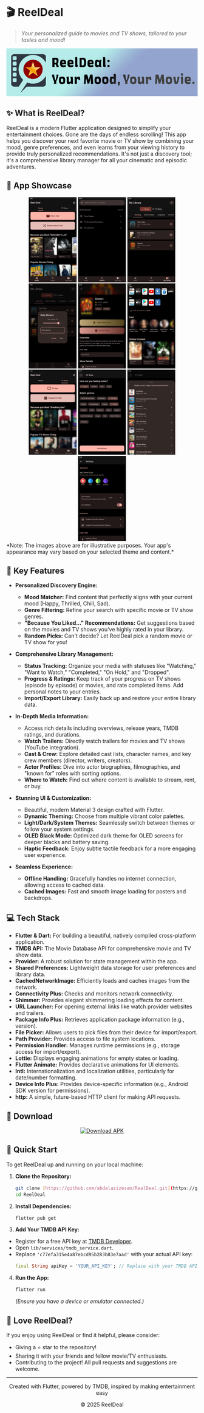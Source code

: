 # 🎬 ReelDeal

> *Your personalized guide to movies and TV shows, tailored to your tastes and mood!*

![ReelDeal Banner](assets/reeldeal%20banner.png)

## ✨ What is ReelDeal?

ReelDeal is a modern Flutter application designed to simplify your entertainment choices. Gone are the days of endless scrolling! This app helps you discover your next favorite movie or TV show by combining your mood, genre preferences, and even learns from your viewing history to provide truly personalized recommendations. It's not just a discovery tool; it's a comprehensive library manager for all your cinematic and episodic adventures.

## 📱 App Showcase

<div align="center">
  <img src="assets/screenshots/reeldealscreenshots%20(1).png" width="25%"/>
  <img src="assets/screenshots/reeldealscreenshots%20(2).png" width="25%"/> 
  <img src="assets/screenshots/reeldealscreenshots%20(3).png" width="25%"/>
  <img src="assets/screenshots/reeldealscreenshots%20(4).png" width="25%"/>
  <img src="assets/screenshots/reeldealscreenshots%20(5).png" width="25%"/>
  <img src="assets/screenshots/reeldealscreenshots%20(6).png" width="25%"/>
  <img src="assets/screenshots/reeldealscreenshots%20(7).png" width="25%"/>
  <img src="assets/screenshots/reeldealscreenshots%20(8).png" width="25%"/>
  <img src="assets/screenshots/reeldealscreenshots%20(9).png"  width="25%"/>
  <img src="assets/screenshots/reeldealscreenshots%20(10).png" width="25%" />
</div>
*Note: The images above are for illustrative purposes. Your app's appearance may vary based on your selected theme and content.*

## 🚀 Key Features

* **Personalized Discovery Engine:**
   * **Mood Matcher:** Find content that perfectly aligns with your current mood (Happy, Thrilled, Chill, Sad).
   * **Genre Filtering:** Refine your search with specific movie or TV show genres.
   * **"Because You Liked..." Recommendations:** Get suggestions based on the movies and TV shows you've highly rated in your library.
   * **Random Picks:** Can't decide? Let ReelDeal pick a random movie or TV show for you!

* **Comprehensive Library Management:**
   * **Status Tracking:** Organize your media with statuses like "Watching," "Want to Watch," "Completed," "On Hold," and "Dropped".
   * **Progress & Ratings:** Keep track of your progress on TV shows (episode by episode) or movies, and rate completed items. Add personal notes to your entries.
   * **Import/Export Library:** Easily back up and restore your entire library data.

* **In-Depth Media Information:**
   * Access rich details including overviews, release years, TMDB ratings, and durations.
   * **Watch Trailers:** Directly watch trailers for movies and TV shows (YouTube integration).
   * **Cast & Crew:** Explore detailed cast lists, character names, and key crew members (director, writers, creators).
   * **Actor Profiles:** Dive into actor biographies, filmographies, and "known for" roles with sorting options.
   * **Where to Watch:** Find out where content is available to stream, rent, or buy.

* **Stunning UI & Customization:**
   * Beautiful, modern Material 3 design crafted with Flutter.
   * **Dynamic Theming:** Choose from multiple vibrant color palettes.
   * **Light/Dark/System Themes:** Seamlessly switch between themes or follow your system settings.
   * **OLED Black Mode:** Optimized dark theme for OLED screens for deeper blacks and battery saving.
   * **Haptic Feedback:** Enjoy subtle tactile feedback for a more engaging user experience.

* **Seamless Experience:**
   * **Offline Handling:** Gracefully handles no internet connection, allowing access to cached data.
   * **Cached Images:** Fast and smooth image loading for posters and backdrops.

## 💻 Tech Stack

* **Flutter & Dart:** For building a beautiful, natively compiled cross-platform application.
* **TMDB API:** The Movie Database API for comprehensive movie and TV show data.
* **Provider:** A robust solution for state management within the app.
* **Shared Preferences:** Lightweight data storage for user preferences and library data.
* **CachedNetworkImage:** Efficiently loads and caches images from the network.
* **Connectivity Plus:** Checks and monitors network connectivity.
* **Shimmer:** Provides elegant shimmering loading effects for content.
* **URL Launcher:** For opening external links like watch provider websites and trailers.
* **Package Info Plus:** Retrieves application package information (e.g., version).
* **File Picker:** Allows users to pick files from their device for import/export.
* **Path Provider:** Provides access to file system locations.
* **Permission Handler:** Manages runtime permissions (e.g., storage access for import/export).
* **Lottie:** Displays engaging animations for empty states or loading.
* **Flutter Animate:** Provides declarative animations for UI elements.
* **Intl:** Internationalization and localization utilities, particularly for date/number formatting.
* **Device Info Plus:** Provides device-specific information (e.g., Android SDK version for permissions).
* **http:** A simple, future-based HTTP client for making API requests.

## 📲 Download

<div align="center">
  <a href="https://github.com/abdalazizesam/RealDeal/releases/download/v1.4.0/ReelDealv1.4.0.apk">
    <img src="https://i.ibb.co/zVQDK09g/apk.png" alt="Download APK" />
  </a>
</div>

## 🏁 Quick Start

To get ReelDeal up and running on your local machine:

1.  **Clone the Repository:**
    ```bash
    git clone [https://github.com/abdalazizesam/RealDeal.git](https://github.com/abdalazizesam/RealDeal.git)
    cd ReelDeal
    ```

2.  **Install Dependencies:**
    ```bash
    flutter pub get
    ```

3.  **Add Your TMDB API Key:**
   * Register for a free API key at [TMDB Developer](https://www.themoviedb.org/documentation/api).
   * Open `lib/services/tmdb_service.dart`.
   * Replace `'c77efa315e4a87ebcd95b283b83e7aad'` with your actual API key:
       ```dart
       final String apiKey = 'YOUR_API_KEY'; // Replace with your TMDB API Key
       ```

4.  **Run the App:**
    ```bash
    flutter run
    ```
    *(Ensure you have a device or emulator connected.)*

## 💖 Love ReelDeal?

If you enjoy using ReelDeal or find it helpful, please consider:
* Giving a ⭐ star to the repository!
* Sharing it with your friends and fellow movie/TV enthusiasts.
* Contributing to the project! All pull requests and suggestions are welcome.

---

<div align="center">
  <p>Created with Flutter, powered by TMDB, inspired by making entertainment easy</p>
  <p>© 2025 ReelDeal</p>
</div>